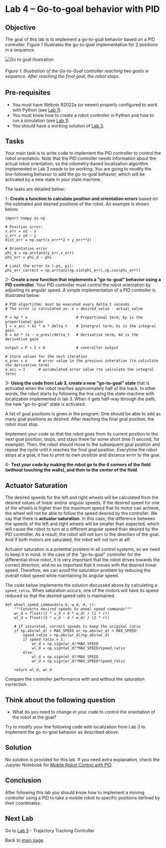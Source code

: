 # Lab 4 – Go-to-goal behavior with PID

## Objective
The goal of this lab is to implement a go-to-goal behavior based on a PID controller. Figure 1 illustrates the go-to-goal implementation for 2 positions in a sequence. 

![Go to goal illustration](../Lab3/go_to_goal.gif)

###### Figure 1. Illustration of the Go-to-Goal controller reaching two goals in sequence. After reaching the final goal, the robot stops.


## Pre-requisites
* You must have Webots R2022a (or newer) properly configured to work with Python (see [Lab 1](../Lab1/ReadMe.md)).
* You must know how to create a robot controller in Python and how to run a simulation (see [Lab 1](../Lab1/ReadMe.md)). 
* You should have a working solution of [Lab 3](../Lab3/ReadMe.md).  

## Tasks
Your main task is to write code to implement the PID controller to control the robot orientation. Note that the PID controller needs information about the actual robot orientation, so the odometry-based localization algorithm implemented in Lab 3 needs to be working. You are going to modify the line-following behavior to add the go-to-goal behavior, which will be activated by a new state in your state machine.

The tasks are detailed below:

1- **Create a function to calculate position and orientation errors** based on the estimated and desired positions of the robot. An example is shown below:

```
import numpy as np

# Position error:
x_err = xd - x
y_err = yd – y
dist_err = np.sqrt(x_err**2 + y_err**2)

# Orientation error
phi_d = np.arctan2(y_err,x_err)
phi_err = phi_d – phi

# Limit the error to (-pi, pi):
phi_err_correct = np.arctan2(np.sin(phi_err),np.cos(phi_err))
```

2- **Create a new function that implements a "go-to-goal" behavior using a PID controller**. Your PID controller must control the robot orientation by adjusting its angular speed. A simple implementation of a PID controller is illustrated below:

```
# PID algortithm: must be executed every delta_t seconds
# The error is calculated as: e = desired_value - actual_value

P = kp * e                      # Proportional term; kp is the proportional gain
I = e_acc + ki * e * delta_t    # Intergral term; ki is the integral gain
D = kd * (e - e_prev)/delta_t   # Derivative term; kd is the derivative gain

output = P + I + D              # controller output

# store values for the next iteration
e_prev = e     # error value in the previous interation (to calculate the derivative term)
e_acc = I      # accumulated error value (to calculate the integral term)
```

3- **Using the code from Lab 3, create a new "go-to-goal" state** that is activated when the robot reaches approximately half of the track. In other words, the robot starts by following the line using the state-machine with localization implemented in lab 3. When it gets half-way through the path, the new "go-to-goal" state is activated. 

A list of goal positions is given in the program. One should be able to add as many goal positions as desired. After reaching the final goal position, the robot must stop.

Implement your code so that the robot goes from its current position to the next goal position, stops, and stays there for some short time (1 second, for example). Then, the robot should move to the subsequent goal position and repeat the cycle until it reaches the final goal position. Everytime the robot stops at a goal, it has to print its own position and distance error to the goal.

4- **Test your code by making the robot go to the 4 corners of the field (without touching the walls), and then to the center of the field**. 

## Actuator Saturation
The desired speeds for the left and right wheels will be calculated from the desired values of linear and/or angular speeds. If the desired speed for one of the wheels is higher than the maximum speed that its motor can achieve, the wheel will not be able to follow the speed desired by the controller. We say that there is **actuator saturation**. In this case, the difference between the speeds of the left and right wheels will be smaller than expected, which will cause the robot to turn at a different angular speed than desired by the PID controller. As a result, the robot will not turn to the direction of the goal. And if both motors are saturated, the robot will not turn at all!

Actuator saturation is a potential problem in all control systems, so we need to keep it in mind. In the case of the "go-to-goal" controller for the differential-drive robot, it is very important that the robot drives towards the correct direction, and no so important that it moves with the desired linear speed. Therefore, we can avoid the saturation problem by reducing the overall robot speed while maintaining its angular speed.

The code below implements the solution discussed above by calculating a `speed_ratio`. When saturation occurs, one of the motors will have its speed reduced so that the desired speed ratio is maintained. 

```
def wheel_speed_commands(u_d, w_d, d, r):
    """Converts desired speeds to wheel speed commands"""
    wr_d = float((2 * u_d + d * w_d) / (2 * r))
    wl_d = float((2 * u_d - d * w_d) / (2 * r))
    
    # If saturated, correct speeds to keep the original ratio
    if np.abs(wl_d) > MAX_SPEED or np.abs(wr_d) > MAX_SPEED:
        speed_ratio = np.abs(wr_d)/np.abs(wl_d)
        if speed_ratio > 1:
            wr_d = np.sign(wr_d)*MAX_SPEED
            wl_d = np.sign(wl_d)*MAX_SPEED/speed_ratio
        else:
            wl_d = np.sign(wl_d)*MAX_SPEED
            wr_d = np.sign(wr_d)*MAX_SPEED*speed_ratio
    
    return wl_d, wr_d
```
 
Compare the controller performance with and without the saturation correction. 

## Think about the following question
* What do you need to change in your code to control the orientation of the robot at the goal?

Try to modify your line following code with localization from Lab 3 to implement the go-to-goal behavior as described above. 

## Solution
No solution is provided for this lab. If you need extra explanation, check the Jupyter Notebook for [Mobile Robot Control with PID](https://github.com/felipenmartins/Mobile-Robot-Control/blob/main/robot_control_with_PID.ipynb).

## Conclusion
After following this lab you should know how to implement a moving controller using a PID to take a mobile robot to specific positions defined by their coordinates.

## Next Lab
Go to [Lab 5](../Lab5/ReadMe.md) - Trajectory Tracking Controller

Back to [main page](../README.md).
